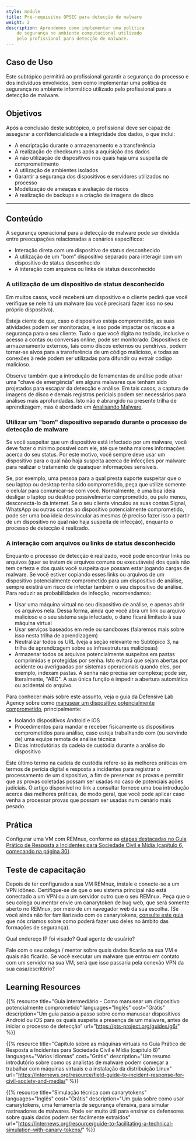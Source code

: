```yaml
---
style: module
title: Pré-requisitos OPSEC para detecção de malware
weight: 2
description: Aprendemos como implementar uma política
    de segurança no ambiente computacional utilizado
    pelo profissional para detecção de malware.
---
```


## Caso de Uso

Este subtópico permitirá ao profissional garantir a segurança do processo e dos indivíduos envolvidos, bem como implementar uma política de segurança no ambiente informático utilizado pelo profissional para a detecção de malware.

## Objetivos

Após a conclusão deste subtópico, o profissional deve ser capaz de assegurar a confidencialidade e a integridade dos dados, o que inclui:

- A encriptação durante o armazenamento e a transferência
- A realização de checksums após a aquisição dos dados
- A não utilização de dispositivos nos quais haja uma suspeita de comprometimento
- A utilização de ambientes isolados
- Garantir a segurança dos dispositivos e servidores utilizados no processo
- Modelização de ameaças e avaliação de riscos
- A realização de backups e a criação de imagens de disco

---
## Conteúdo

A segurança operacional para a detecção de malware pode ser dividida entre preocupações relacionadas a cenários específicos:

- Interação direta com um dispositivo de status desconhecido
- A utilização de um "bom" dispositivo separado para interagir com um dispositivo de status desconhecido
- A interação com arquivos ou links de status desconhecido

### A utilização de um dispositivo de status desconhecido

Em muitos casos, você receberá um dispositivo e o cliente pedirá que você verifique se nele há um malware (ou você precisará fazer isso no seu próprio dispositivo).

Esteja ciente de que, caso o dispositivo esteja comprometido, as suas atividades podem ser monitoradas, e isso pode impactar os riscos e a segurança para o seu cliente. Tudo o que você digita no teclado, inclusive o acesso a contas ou conversas online, pode ser monitorado. Dispositivos de armazenamento externos, tais como discos externos ou pendrives, podem tornar-se alvos para a transferência de um código malicioso, e todas as conexões à rede podem ser utilizadas para difundir ou extrair código malicioso.

Observe também que a introdução de ferramentas de análise pode ativar uma "chave de emergência" em alguns malwares que tenham sido projetados para escapar da detecção e análise. Em tais casos, a captura de imagens de disco e demais registros periciais podem ser necessários para análises mais aprofundadas. Isto não é abrangido na presente trilha de aprendizagem, mas é abordado em [Analisando Malware](/en/learning-path/3/).

### Utilizar um "bom" dispositivo separado durante o processo de detecção de malware

Se você suspeitar que um dispositivo está infectado por um malware, você deve fazer o mínimo possível com ele, até que tenha maiores informações acerca do seu status. Por este motivo, você sempre deve usar um dispositivo para o qual não haja suspeita acerca de infecções por malware para realizar o tratamento de quaisquer informações sensíveis.

Se, por exemplo, uma pessoa para a qual presta suporte suspeitar que o seu laptop ou desktop tenha sido comprometido, peça que utilize somente o celular para comunicar-se com você. Normalmente, é uma boa ideia desligar o laptop ou desktop possivelmente comprometido, ou pelo menos, desconectá-lo da internet. Se o seu cliente vinculou as suas contas Signal, WhatsApp ou outras contas ao dispositivo potencialmente comprometido, pode ser uma boa ideia desvincular as mesmas (é preciso fazer isso a partir de um dispositivo no qual não haja suspeita de infecção), enquanto o processo de detecção é realizado.

### A interação com arquivos ou links de status desconhecido

Enquanto o processo de detecção é realizado, você pode encontrar links ou arquivos (quer se tratem de arquivos comuns ou executáveis) dos quais não tem certeza e dos quais você suspeita que possam estar jogando cargas de malware. Se você estiver copiando esses links ou arquivos de um dispositivo potencialmente comprometido para um dispositivo de análise, sempre existirá um risco de infectar também o seu dispositivo de análise. Para reduzir as probabilidades de infecção, recomendamos:

* Usar uma máquina virtual no seu dispositivo de análise, e apenas abrir os arquivos nela. Dessa forma, ainda que você abra um link ou arquivo malicioso e o seu sistema seja infectado, o dano ficará limitado à sua máquina virtual
* Usar serviços baseados em rede ou sandboxes (falaremos mais sobre isso nesta trilha de aprendizagem)
* Neutralizar todos os URL (veja a seção relevante no Subtópico 3, na trilha de aprendizagem sobre as infraestruturas maliciosas)
* Armazenar todos os arquivos potencialmente suspeitos em pastas comprimidas e protegidas por senha. Isto evitará que sejam abertas por acidente ou averiguadas por sistemas operacionais quando eles, por exemplo, indexam pastas. A senha não precisa ser complexa; pode ser, literalmente, "ABC". A sua única função é impedir a abertura automática ou acidental do arquivo.

Para conhecer mais sobre este assunto, veja o guia da Defensive Lab Agency sobre como [manusear um dispositivo potencialmente comprometido](https://pts-project.org/guides/g6/), principalmente:

* Isolando dispositivos Android e iOS
* Procedimentos para mandar e receber fisicamente os dispositivos comprometidos para análise, caso esteja trabalhando com (ou servindo de) uma equipe remota de análise técnica
* Dicas introdutórias da cadeia de custódia durante a análise do dispositivo

Este último termo na cadeia de custódia refere-se às melhores práticas em termos de perícia digital e resposta a incidentes para registrar o processamento de um dispositivo, a fim de preservar as provas e permitir que as provas coletadas possam ser usadas no caso de potenciais ações judiciais. O artigo disponível no link a consultar fornece uma boa introdução acerca das melhores práticas, de modo geral, que você pode aplicar caso venha a processar provas que possam ser usadas num cenário mais pesado.

## Prática

Configurar uma VM com REMnux, conforme as [etapas destacadas no Guia Prático de Resposta a Incidentes para Sociedade Civil e Mídia (capítulo 6, começando na página 30)](https://internews.org/resource/field-guide-to-incident-response-for-civil-society-and-media/).

## Teste de capacitação

Depois de ter configurado a sua VM REMnux, instale e conecte-se a um VPN idôneo. Certifique-se de que o seu sistema principal não está conectado a um VPN ou a um servidor outro que o seu REMnux. Peça que o seu colega ou mentor envie um canarytoken de bug web, que será somente aberto no REMnux, por meio de um navegador web da sua escolha. (Se você ainda não for familiarizado com os canarytokens, [consulte este guia](https://internews.org/resource/guide-to-facilitating-a-technical-simulation-with-canary-tokens/) que nós criamos sobre como poderá fazer uso deles no âmbito das formações de segurança).

Qual endereço IP foi visado? Qual agente de usuário?

Fale com o seu colega / mentor sobre quais dados ficarão na sua VM e quais não ficarão. Se você executar um malware que entrou em contato com um servidor na sua VM, será que isso passaria pela conexão VPN da sua casa/escritório?

## Learning Resources

{{% resource title="Guia intermediário - Como manusear um dispositivo potencialmente comprometido" languages="Inglês" cost="Grátis" description="Um guia passo a passo sobre como manusear dispositivos Android ou iOS para os quais suspeita a presença de um malware, antes de iniciar o processo de detecção" url="https://pts-project.org/guides/g6/" %}}

{{% resource title="Capítulo sobre as máquinas virtuais no Guia Prático de Resposta a Incidentes para Sociedade Civil e Mídia (capítulo 6)" languages="Vários idiomas" cost="Grátis" description="Um resumo introdutório sobre como os analistas de malware podem começar a trabalhar com máquinas virtuais e a instalação da distribuição Linux" url="https://internews.org/resource/field-guide-to-incident-response-for-civil-society-and-media/" %}}

{{% resource title="Simulação técnica com canarytokens" languages="Inglês" cost="Grátis" description="Um guia sobre como usar canarytokens, uma ferramenta de segurança ofensiva, para simular rastreadores de malwares. Pode ser muito útil para ensinar os defensores sobre quais dados podem ser facilmente extraídos" url="https://internews.org/resource/guide-to-facilitating-a-technical-simulation-with-canary-tokens/" %}}